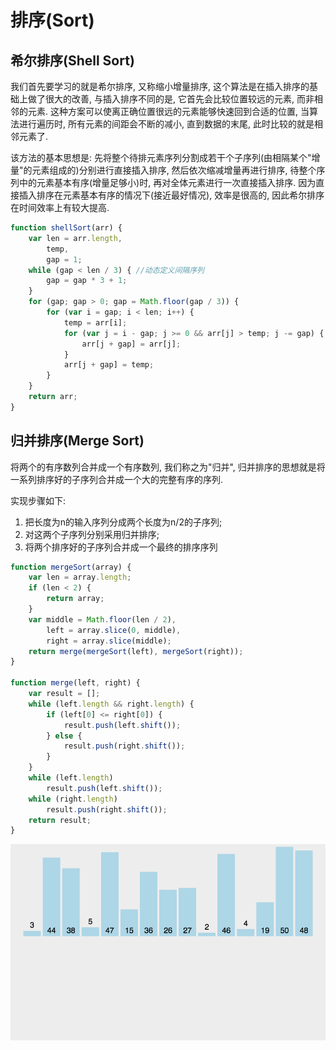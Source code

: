 <!--
Created: Mon Aug 26 2019 15:21:24 GMT+0800 (China Standard Time)
Modified: Mon Aug 26 2019 15:21:24 GMT+0800 (China Standard Time)
-->
# 排序(Sort)

## 希尔排序(Shell Sort)

我们首先要学习的就是希尔排序, 又称缩小增量排序, 这个算法是在插入排序的基础上做了很大的改善, 与插入排序不同的是, 它首先会比较位置较远的元素, 而非相邻的元素. 这种方案可以使离正确位置很远的元素能够快速回到合适的位置, 当算法进行遍历时, 所有元素的间距会不断的减小, 直到数据的末尾, 此时比较的就是相邻元素了. 

该方法的基本思想是: 先将整个待排元素序列分割成若干个子序列(由相隔某个"增量"的元素组成的)分别进行直接插入排序, 然后依次缩减增量再进行排序, 待整个序列中的元素基本有序(增量足够小)时, 再对全体元素进行一次直接插入排序. 因为直接插入排序在元素基本有序的情况下(接近最好情况), 效率是很高的, 因此希尔排序在时间效率上有较大提高. 

``` js
function shellSort(arr) {
    var len = arr.length,
        temp,
        gap = 1;
    while (gap < len / 3) { //动态定义间隔序列
        gap = gap * 3 + 1;
    }
    for (gap; gap > 0; gap = Math.floor(gap / 3)) {
        for (var i = gap; i < len; i++) {
            temp = arr[i];
            for (var j = i - gap; j >= 0 && arr[j] > temp; j -= gap) {
                arr[j + gap] = arr[j];
            }
            arr[j + gap] = temp;
        }
    }
    return arr;
}
```

## 归并排序(Merge Sort)

将两个的有序数列合并成一个有序数列, 我们称之为"归并", 归并排序的思想就是将一系列排序好的子序列合并成一个大的完整有序的序列. 
 
实现步骤如下:

1. 把长度为n的输入序列分成两个长度为n/2的子序列; 
2. 对这两个子序列分别采用归并排序; 
3. 将两个排序好的子序列合并成一个最终的排序序列

``` js
function mergeSort(array) {
    var len = array.length;
    if (len < 2) {
        return array;
    }
    var middle = Math.floor(len / 2),
        left = array.slice(0, middle),
        right = array.slice(middle);
    return merge(mergeSort(left), mergeSort(right));
}

function merge(left, right) {
    var result = [];
    while (left.length && right.length) {
        if (left[0] <= right[0]) {
            result.push(left.shift());
        } else {
            result.push(right.shift());
        }
    }
    while (left.length)
        result.push(left.shift());
    while (right.length)
        result.push(right.shift());
    return result;
}
```

![归并排序](../img/20190223001.gif)

